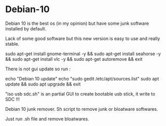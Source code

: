 # Debian-10

Debian 10 is the best os (in my opinion) but have some junk software installed by default.

Lack of some good software but this new version is easy to use and really stable.

sudo apt-get install gnome-terminal -y &&
sudo apt-get install seahorse -y &&
sudo apt-get install vlc -y &&
sudo apt-get autoremove &&
exit

There is not gui update so run :

echo "Debian 10 update"
echo "sudo gedit /etc/apt/sources.list"
sudo apt update &&
sudo apt upgrade &&
exit

"iso usb sdc.sh" is an partial GUI to create bootable usb stick, it write to SDC !!!

Debian 10 junk remover. Sh script to remove junk or bloatware softwares.

Just run .sh file and remove bloatwares.
